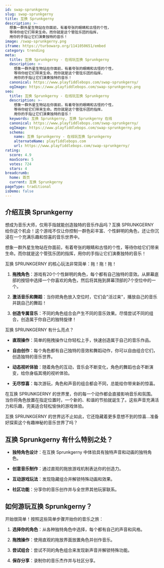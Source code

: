 ```yaml
---
id: swap-sprunkgerny
slug: swap-sprunkgerny
title: 互换 Sprunkgerny
description: >-
  想象一群外星生物站在你面前，有着夸张的眼睛和古怪的个性，
  等待你给它们带来生命。而你就是这个管弦乐团的指挥，
  用你的手指让它们演奏独特的音乐！
image: /swap-sprunkgerny.png
iframe: https://turbowarp.org/1141050651/embed
category: trending
meta:
  title: 互换 Sprunkgerny - 在线玩互换 Sprunkgerny
  description: >-
    想象一群外星生物站在你面前，有着夸张的眼睛和古怪的个性，
    等待你给它们带来生命。而你就是这个管弦乐团的指挥，
    用你的手指让它们演奏独特的音乐！
  canonical: https://www.playfiddlebops.com/swap-sprunkgerny/
  ogImage: https://www.playfiddlebops.com/swap-sprunkgerny.png
seo:
  title: 互换 Sprunkgerny - 在线玩互换 Sprunkgerny
  description: >-
    想象一群外星生物站在你面前，有着夸张的眼睛和古怪的个性，
    等待你给它们带来生命。而你就是这个管弦乐团的指挥，
    用你的手指让它们演奏独特的音乐！
  keywords: 互换 Sprunkgerny, 互换 Sprunkgerny 在线
  canonical: https://www.playfiddlebops.com/swap-sprunkgerny/
  ogImage: https://www.playfiddlebops.com/swap-sprunkgerny.png
  schema:
    name: 互换 Sprunkgerny - 在线玩互换 Sprunkgerny
    alternateName: playfiddlebops.com
    url: https://www.playfiddlebops.com/swap-sprunkgerny/
rating:
  score: 4.9
  maxScore: 5
  votes: 724
  stars: 4
breadcrumb:
  home: 首页
  current: 互换 Sprunkgerny
pageType: traditional
isDemo: false
---
```


## 介绍互换 Sprunkgerny

想成为音乐大师，仅用手指就能创造独特的音乐作品吗？互换 SPRUNKGERNY 给你这个机会！这个游戏不仅让你控制一群色彩丰富、个性鲜明的角色，还让你沉浸在一个充满乐趣和惊喜的音乐世界中。

想象一群外星生物站在你面前，有着夸张的眼睛和古怪的个性，等待你给它们带来生命。而你就是这个管弦乐团的指挥，用你的手指让它们演奏独特的音乐！

互换 SPRUNKGERNY 的核心玩法非常简单：拖！拖！拖！

1. **拖拽角色**：游戏有20个个性鲜明的角色，每个都有自己独特的音效。从屏幕底部的按钮中选择一个你喜欢的角色，然后将其拖到屏幕顶部的7个空位中的一个。

1. **激活音乐和舞蹈**：当你把角色放入空位时，它们会"活过来"，播放自己的音乐并跳自己的舞蹈！

1. **创造专属音乐**：不同的角色组合会产生不同的音乐效果。尽情尝试不同的组合，创造属于你自己的独特旋律！

互换 SPRUNKGERNY 有什么亮点？

- **直观操作**：简单的拖拽操作让你轻松上手，快速创造属于自己的音乐作品。

- **自由创作**：每个角色都有自己独特的音效和舞蹈动作，你可以自由组合它们，创造独特的音乐世界。

- **动态视听体验**：随着角色的互动，音乐会不断变化，角色的舞蹈也会不断演变，给你身临其境的视听体验。

- **无尽惊喜**：每次游玩，角色和声音的组合都会不同，总能给你带来新的惊喜。

在互换 SPRUNKGERNY 的世界里，你的每一个动作都会直接影响音乐和氛围。当你将角色放置在指定位置时，一个新的、和谐的节拍就诞生了。这些声音充满活力和乐趣，完美适合轻松愉快的游戏体验。

互换 SPRUNKGERNY 的世界远不止如此，它还隐藏着更多意想不到的惊喜...准备好探索这个有趣神秘的音乐世界了吗？

## 互换 Sprunkgerny 有什么特别之处？

- **独特角色设计**：在互换 Sprunkgerny 中体验具有独特声音和动画的独特角色。

- **创意音乐制作**：通过直观的拖放游戏机制表达你的创造力。

- **互动游戏玩法**：发现隐藏组合并解锁特殊动画和效果。

- **社区功能**：分享你的音乐创作并与全世界其他玩家联系。

## 如何游玩互换 Sprunkgerny？

开始很简单！按照这些简单步骤开始你的音乐之旅：

1. **选择你的角色**：从各种独特角色中选择，每个都有自己的声音和风格。

1. **拖拽操作**：使用直观的拖放界面放置角色并创作音乐。

1. **尝试组合**：尝试不同的角色组合来发现新声音并解锁特殊功能。

1. **保存分享**：录制你的音乐杰作并与社区分享。